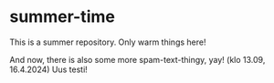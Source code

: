 # summer-time
This is a summer repository. Only warm things here!

And now, there is also some more spam-text-thingy, yay! (klo 13.09, 16.4.2024)
Uus testi!
